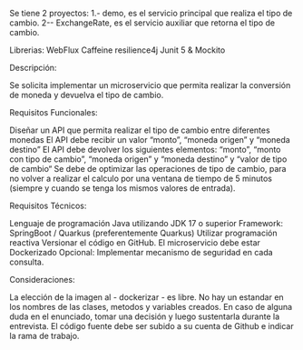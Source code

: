 Se tiene 2 proyectos:
1.- demo, es el servicio principal que realiza el tipo de cambio.
2-- ExchangeRate, es el servicio auxiliar que retorna el tipo de cambio.

Librerias:
WebFlux
Caffeine 
resilience4j
Junit 5 & Mockito


Descripción:


Se solicita implementar un microservicio que permita realizar la conversión de moneda y devuelva el tipo de cambio.

Requisitos Funcionales:

Diseñar un API que permita realizar el tipo de cambio entre diferentes monedas
El API debe recibir un valor “monto”, “moneda origen” y “moneda destino”
El API debe devolver los siguientes elementos: “monto”, “monto con tipo de cambio”, “moneda origen” y “moneda destino” y “valor de tipo de cambio“
Se debe de optimizar las operaciones de tipo de cambio, para no volver a realizar el calculo por una ventana de tiempo de 5 minutos (siempre y cuando se tenga los mismos valores de entrada).

Requisitos Técnicos:

Lenguaje de programación Java utilizando JDK 17 o superior
Framework: SpringBoot / Quarkus (preferentemente Quarkus)
Utilizar programación reactiva
Versionar el código en GitHub.
El microservicio debe estar Dockerizado
Opcional: Implementar mecanismo de seguridad en cada consulta.

Consideraciones:

La elección de la imagen al - dockerizar - es libre.
No hay un estandar en los nombres de las clases, metodos y variables creados.
En caso de alguna duda en el enunciado, tomar una decisión y luego sustentarla durante la entrevista.
El código fuente debe ser subido a su cuenta de Github e indicar la rama de trabajo.

